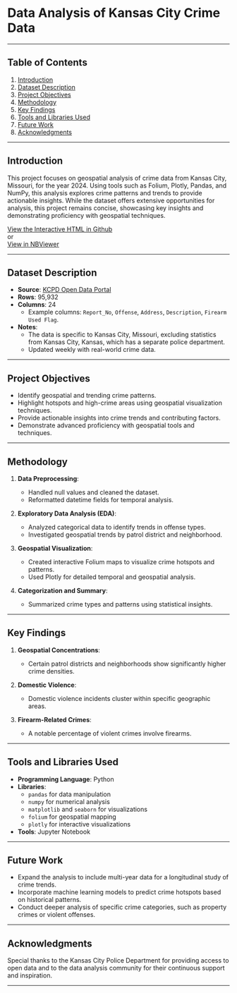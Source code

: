 # Data Analysis of Kansas City Crime Data

---

## **Table of Contents**
1. [Introduction](#introduction)  
2. [Dataset Description](#dataset-description)  
3. [Project Objectives](#project-objectives)  
4. [Methodology](#methodology)  
5. [Key Findings](#key-findings)  
6. [Tools and Libraries Used](#tools-and-libraries-used)  
7. [Future Work](#future-work)  
8. [Acknowledgments](#acknowledgments)  

---

## **Introduction**
This project focuses on geospatial analysis of crime data from Kansas City, Missouri, for the year 2024. Using tools such as Folium, Plotly, Pandas, and NumPy, this analysis explores crime patterns and trends to provide actionable insights. While the dataset offers extensive opportunities for analysis, this project remains concise, showcasing key insights and demonstrating proficiency with geospatial techniques.

[View the Interactive HTML in Github](kansas-city-crime-geospatial-analysis.html)  
or  
[View in NBViewer](https://nbviewer.org/github/AnalyzerArik/Kansas-City-Missouri-2024-Crime-Data-Analysis-/blob/main/kansas-city-crime-geospatial-analysis.html)

---

## **Dataset Description**
- **Source**: [KCPD Open Data Portal](https://data.kcmo.org/Crime/KCPD-Crime-Data-2024/isbe-v4d8/about_data)  
- **Rows**: 95,932  
- **Columns**: 24  
  - Example columns: `Report_No`, `Offense`, `Address`, `Description`, `Firearm Used Flag`.  
- **Notes**:  
  - The data is specific to Kansas City, Missouri, excluding statistics from Kansas City, Kansas, which has a separate police department.  
  - Updated weekly with real-world crime data.  

---

## **Project Objectives**
- Identify geospatial and trending crime patterns.  
- Highlight hotspots and high-crime areas using geospatial visualization techniques.  
- Provide actionable insights into crime trends and contributing factors.  
- Demonstrate advanced proficiency with geospatial tools and techniques.  

---

## **Methodology**
1. **Data Preprocessing**:  
   - Handled null values and cleaned the dataset.  
   - Reformatted datetime fields for temporal analysis.  

2. **Exploratory Data Analysis (EDA)**:  
   - Analyzed categorical data to identify trends in offense types.  
   - Investigated geospatial trends by patrol district and neighborhood.  

3. **Geospatial Visualization**:  
   - Created interactive Folium maps to visualize crime hotspots and patterns.  
   - Used Plotly for detailed temporal and geospatial analysis.  

4. **Categorization and Summary**:  
   - Summarized crime types and patterns using statistical insights.  

---

## **Key Findings**
1. **Geospatial Concentrations**:  
   - Certain patrol districts and neighborhoods show significantly higher crime densities.  

2. **Domestic Violence**:  
   - Domestic violence incidents cluster within specific geographic areas.  

3. **Firearm-Related Crimes**:  
   - A notable percentage of violent crimes involve firearms.  

---

## **Tools and Libraries Used**
- **Programming Language**: Python  
- **Libraries**:  
  - `pandas` for data manipulation  
  - `numpy` for numerical analysis  
  - `matplotlib` and `seaborn` for visualizations  
  - `folium` for geospatial mapping  
  - `plotly` for interactive visualizations  
- **Tools**: Jupyter Notebook  

---

## **Future Work**
- Expand the analysis to include multi-year data for a longitudinal study of crime trends.  
- Incorporate machine learning models to predict crime hotspots based on historical patterns.  
- Conduct deeper analysis of specific crime categories, such as property crimes or violent offenses.  

---

## **Acknowledgments**
Special thanks to the Kansas City Police Department for providing access to open data and to the data analysis community for their continuous support and inspiration.

---

